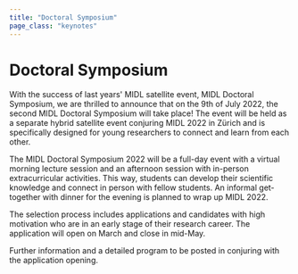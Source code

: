 ```yaml
---
title: "Doctoral Symposium"
page_class: "keynotes"
---
```


# Doctoral Symposium
With the success of last years' MIDL satellite event, MIDL Doctoral Symposium, we are thrilled to announce that on the 9th of July 2022, the second MIDL Doctoral Symposium will take place! The event will be held as a separate hybrid satellite event conjuring MIDL 2022 in Zürich and is specifically designed for young researchers to connect and learn from each other. 

The MIDL Doctoral Symposium 2022 will be a full-day event with a virtual morning lecture session and an afternoon session with in-person extracurricular activities. This way, students can develop their scientific knowledge and connect in person with fellow students. An informal get-together with dinner for the evening is planned to wrap up MIDL 2022. 

The selection process includes applications and candidates with high motivation who are in an early stage of their research career. The application will open on March and close in mid-May.

Further information and a detailed program to be posted in conjuring with the application opening.